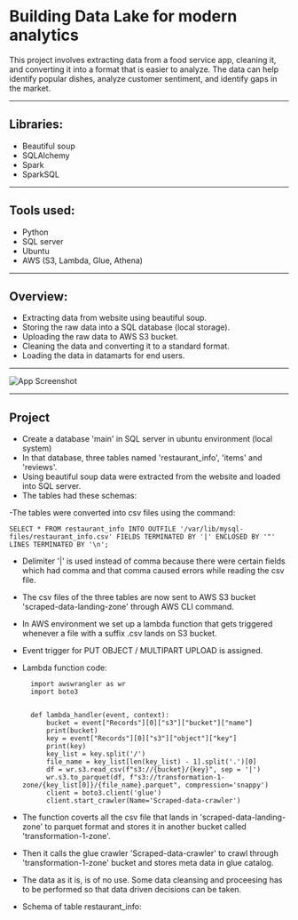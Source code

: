 # Building Data Lake for modern analytics

This project involves extracting data from a food service app, cleaning it, and converting it into a format that is easier to analyze. The data can help identify popular dishes, analyze customer sentiment, and identify gaps in the market. 
***
## Libraries:

- Beautiful soup
- SQLAlchemy
- Spark
- SparkSQL
***
## Tools used:
- Python
- SQL server
- Ubuntu
- AWS (S3, Lambda, Glue, Athena) 
***
## Overview:

- Extracting data from website using beautiful soup.
- Storing the raw data into a SQL database (local storage).
- Uploading the raw data to AWS S3 bucket.
- Cleaning the data and converting it to a standard format.
- Loading the data in datamarts for end users.
***
![App Screenshot](https://via.placeholder.com/468x300?text=App+Screenshot+Here)
***
## Project
- Create a database 'main' in SQL server in ubuntu environment (local system)
- In that database, three tables named 'restaurant_info', 'items' and 'reviews'.
- Using beautiful soup data were extracted from the website and loaded into SQL server.
- The tables had these schemas:

-The tables were converted into csv files using the command:

    SELECT * FROM restaurant_info INTO OUTFILE '/var/lib/mysql-files/restaurant_info.csv' FIELDS TERMINATED BY '|' ENCLOSED BY '"' LINES TERMINATED BY '\n';

- Delimiter '|' is used instead of comma because there were certain fields which had comma and that comma caused errors while reading the csv file.
- The csv files of the three tables are now sent to AWS S3 bucket 'scraped-data-landing-zone' through AWS CLI command.
- In AWS environment we set up a lambda function that gets triggered whenever a file with a suffix .csv lands on S3 bucket.
- Event trigger for PUT OBJECT / MULTIPART UPLOAD is assigned.
- Lambda function code:

        import awswrangler as wr
        import boto3


        def lambda_handler(event, context):
            bucket = event["Records"][0]["s3"]["bucket"]["name"]
            print(bucket)
            key = event["Records"][0]["s3"]["object"]["key"]
            print(key)
            key_list = key.split('/')
            file_name = key_list[len(key_list) - 1].split('.')[0]
            df = wr.s3.read_csv(f"s3://{bucket}/{key}", sep = '|')
            wr.s3.to_parquet(df, f"s3://transformation-1-zone/{key_list[0]}/{file_name}.parquet", compression='snappy')
            client = boto3.client('glue')
            client.start_crawler(Name='Scraped-data-crawler')

- The function coverts all the csv file that lands in 'scraped-data-landing-zone' to parquet format and stores it in another bucket called 'transformation-1-zone'.
- Then it calls the glue crawler 'Scraped-data-crawler' to crawl through 'transformation-1-zone' bucket and stores meta data in glue catalog.
- The data as it is, is of no use. Some data cleansing and proceesing has to be performed so that data driven decisions can be taken.

- Schema of table restaurant_info:

